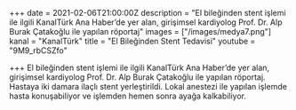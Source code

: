+++
date = 2021-02-06T21:00:00Z
description = "El bileğinden stent işlemi ile ilgili KanalTürk Ana Haber’de yer alan, girişimsel kardiyolog Prof. Dr. Alp Burak Çatakoğlu ile yapılan röportaj"
images = ["/images/medya7.png"]
kanal = "KanalTürk"
title = "El Bileğinden Stent Tedavisi"
youtube = "9M9_rbCSZfo"

+++
El bileğinden stent işlemi ile ilgili KanalTürk Ana Haber’de yer alan, girişimsel kardiyolog Prof. Dr. Alp Burak Çatakoğlu ile yapılan röportaj. Hastaya iki damara ilaçlı stent yerleştirildi. Lokal anestezi ile yapılan işlemde hasta konuşabiliyor ve işlemden hemen sonra ayağa kalkabiliyor.
